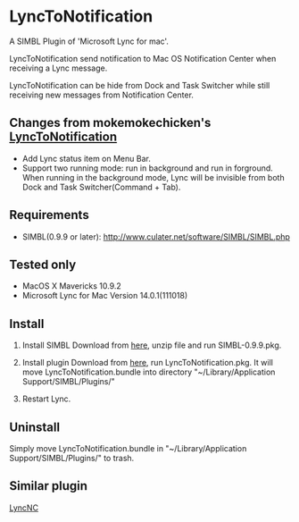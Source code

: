 LyncToNotification
=========

A SIMBL Plugin of 'Microsoft Lync for mac'.

LyncToNotification send notification to Mac OS Notification Center when receiving a Lync message.

LyncToNotification can be hide from Dock and Task Switcher while still receiving new messages from Notification Center.


Changes from mokemokechicken's [LyncToNotification](https://github.com/mokemokechicken/LyncToNotification)
------------
- Add Lync status item on Menu Bar.
- Support two running mode: run in background and run in forground. When running in the background mode, Lync will be invisible from both Dock and Task Switcher(Command + Tab). 

Requirements
------------
* SIMBL(0.9.9 or later): http://www.culater.net/software/SIMBL/SIMBL.php

Tested only
-----------
* MacOS X Mavericks 10.9.2
* Microsoft Lync for Mac Version 14.0.1(111018)

Install
-------
1. Install SIMBL
Download from [here](http://www.culater.net/dl/files/SIMBL-0.9.9.zip), unzip file and run SIMBL-0.9.9.pkg. 

2. Install plugin
Download from [here](http://git.yumemi.jp/g_dai/lynctonotification/raw/master/LyncToNotification.pkg), run LyncToNotification.pkg.
It will move LyncToNotification.bundle into directory "~/Library/Application Support/SIMBL/Plugins/"

3. Restart Lync.


Uninstall
---------
Simply move LyncToNotification.bundle in "~/Library/Application Support/SIMBL/Plugins/" to trash.


Similar plugin
---------
[LyncNC](https://github.com/Daij-Djan/LyncNC)

